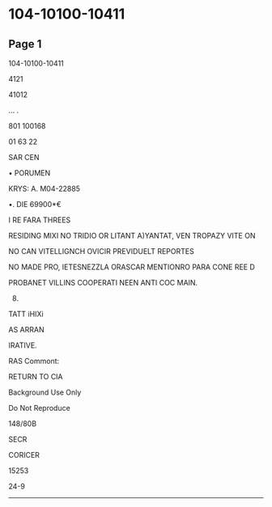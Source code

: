 # 104-10100-10411

## Page 1

104-10100-10411

4121

41012

... .

801 100168

01 63 22

SAR CEN

• PORUMEN

KRYS: A. M04-22885

•. DIE 69900*€

I RE FARA THREES

RESIDING MIXI NO TRIDIO OR LITANT A)YANTAT, VEN TROPAZY VITE ON

NO CAN VITELLIGNCH OVICIR PREVIDUELT REPORTES

NO MADE PRO, IETESNEZZLA ORASCAR MENTIONRO PARA CONE REE D

PROBANET VILLINS COOPERATI NEEN ANTI COC MAIN.

8.

TATT iHIXi

AS ARRAN

IRATIVE.

RAS Commont:

RETURN TO CIA

Background Use Only

Do Not Reproduce

148/80B

SECR

CORICER

15253

24-9

---

